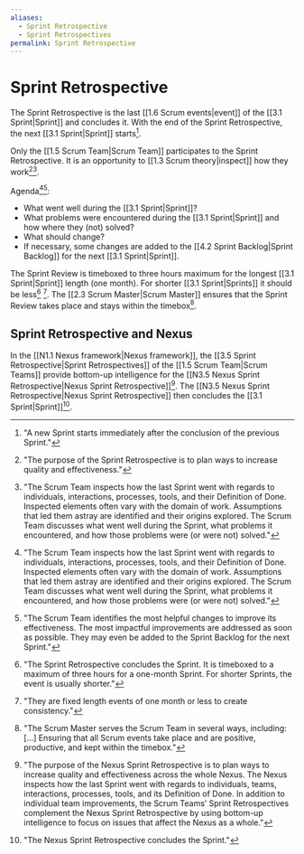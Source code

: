 ```yaml
---
aliases:
  - Sprint Retrospective
  - Sprint Retrospectives
permalink: Sprint Retrospective
---
```

# Sprint Retrospective

The Sprint Retrospective is the last [[1.6 Scrum events|event]] of the [[3.1 Sprint|Sprint]] and concludes it. With the end of the Sprint Retrospective, the next [[3.1 Sprint|Sprint]] starts[^a-new-sprint-starts].

[^sprint-retrospective-concludes]: "The Sprint Retrospective concludes the Sprint. It is timeboxed to a maximum of three hours for a one-month Sprint. For shorter Sprints, the event is usually shorter."[^scrum-guide-2020]
[^a-new-sprint-starts]: "A new Sprint starts immediately after the conclusion of the previous Sprint."[^scrum-guide-2020]

Only the [[1.5 Scrum Team|Scrum Team]] participates to the Sprint Retrospective. It is an opportunity to [[1.3 Scrum theory|inspect]] how they work[^purpose-sprint-retrospective][^scrum-team-inspects].

Agenda[^scrum-team-inspects][^scrum-team-identifies]:
- What went well during the [[3.1 Sprint|Sprint]]?
- What problems were encountered during the [[3.1 Sprint|Sprint]] and how where they (not) solved?
- What should change?
- If necessary, some changes are added to the [[4.2 Sprint Backlog|Sprint Backlog]] for the next [[3.1 Sprint|Sprint]].

[^purpose-sprint-retrospective]: "The purpose of the Sprint Retrospective is to plan ways to increase quality and effectiveness."[^scrum-guide-2020]
[^scrum-team-inspects]: "The Scrum Team inspects how the last Sprint went with regards to individuals, interactions, processes, tools, and their Definition of Done. Inspected elements often vary with the domain of work. Assumptions that led them astray are identified and their origins explored. The Scrum Team discusses what went well during the Sprint, what problems it encountered, and how those problems were (or were not) solved."[^scrum-guide-2020]
[^scrum-team-identifies]: "The Scrum Team identifies the most helpful changes to improve its effectiveness. The most impactful improvements are addressed as soon as possible. They may even be added to the Sprint Backlog for the next Sprint."[^scrum-guide-2020]

The Sprint Review is timeboxed to three hours maximum for the longest [[3.1 Sprint|Sprint]] length (one month). For shorter [[3.1 Sprint|Sprints]] it should be less[^sprint-retrospective-concludes] [^sprint-length]. The [[2.3 Scrum Master|Scrum Master]] ensures that the Sprint Review takes place and stays within the timebox[^scrum-master-events].

[^sprint-length]: "They are fixed length events of one month or less to create consistency."[^scrum-guide-2020]
[^scrum-master-events]:"The Scrum Master serves the Scrum Team in several ways, including: \[...\] Ensuring that all Scrum events take place and are positive, productive, and kept within the timebox."[^scrum-guide-2020]

[^scrum-guide-2020]: [[1.2 Scrum Guide|Scrum Guide (2020)]]

## Sprint Retrospective and Nexus

In the [[N1.1 Nexus framework|Nexus framework]], the [[3.5 Sprint Retrospective|Sprint Retrospectives]] of the [[1.5 Scrum Team|Scrum Teams]] provide bottom-up intelligence for the [[N3.5 Nexus Sprint Retrospective|Nexus Sprint Retrospective]][^purpose-nexus-retrospective]. The [[N3.5 Nexus Sprint Retrospective|Nexus Sprint Retrospective]] then concludes the [[3.1 Sprint|Sprint]][^nexus-retrospective-concludes-sprint].

[^purpose-nexus-retrospective]: "The purpose of the Nexus Sprint Retrospective is to plan ways to increase quality and effectiveness across the whole Nexus. The Nexus inspects how the last Sprint went with regards to individuals, teams, interactions, processes, tools, and its Definition of Done. In addition to individual team improvements, the Scrum Teams’ Sprint Retrospectives complement the Nexus Sprint Retrospective by using bottom-up intelligence to focus on issues that affect the Nexus as a whole."[^nexus-guide-2021]

[^nexus-retrospective-concludes-sprint]: "The Nexus Sprint Retrospective concludes the Sprint."[^nexus-guide-2021]

[^nexus-guide-2021]: [[N1.2 Nexus Guide|Nexus Guide (2021)]]
